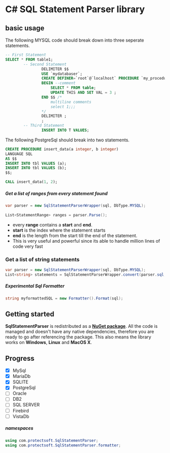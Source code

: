 # C# SQL Statement Parser library
## basic usage <br>
The following MYSQL code should break down into three seperate statements.<br>
```sql
-- First Statement
SELECT * FROM table1; 
		-- Second Statement
                DELIMITER $$ 
                USE `mydatabaser`;
                CREATE DEFINER=`root`@`localhost` PROCEDURE `my_procedure`()
                BEGIN --comment
	                SELECT * FROM table;
                    UPDATE THIS AND SET VAL = 3 ;
                END $$ /*
                    multiline comments
                    select 1;;;
                */
                DELIMITER ;  
                ;
		-- Third Statement
                INSERT INTO T VALUES; 
```
The following PostgreSql should break into two statements. <br>
```sql
CREATE PROCEDURE insert_data(a integer, b integer)
LANGUAGE SQL
AS $$
INSERT INTO tbl VALUES (a);
INSERT INTO tbl VALUES (b);
$$;

CALL insert_data(1, 2);
```
##### Get a list of ranges from every statement found

```csharp
var parser = new SqlStatementParserWrapper(sql, DbType.MYSQL);
 
List<StatementRange> ranges = parser.Parse();
```
- every <b>range</b> contains a <b>start</b> and <b>end</b>.
- <b>start</b> is the index where the statement starts
- <b>end</b> is the length from the start till the end of the statement.
- This is very useful and powerful since its able to handle million lines of code very fast <br>

### Get a list of string statements
```csharp
var parser = new SqlStatementParserWrapper(sql, DbType.MYSQL);
List<string> statements = SqlStatementParserWrapper.convert(parser.sql,parser.Parse());
```

##### Experimental Sql Formatter
```csharp
string myformattedSQL = new Formatter().Format(sql);
```
## Getting started

**SqlStatementParser** is redistributed as a <b> [NuGet package](https://www.nuget.org/packages/protectsoft.SqlStatementParser)</b>. All the code is managed and doesn't have any native dependencies, therefore you are ready to go after referencing the package. This also means the library works on **Windows**, **Linux** and **MacOS X**.

## Progress
- [x] MySql
- [x] MariaDb
- [x] SQLITE
- [x] PostgreSql
- [ ] Oracle
- [ ] DB2
- [ ] SQL SERVER
- [ ] Firebird
- [ ] VistaDb

##### namespaces
```csharp
using com.protectsoft.SqlStatementParser;
using com.protectsoft.SqlStatementParser.formatter;
```

